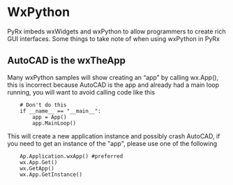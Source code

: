 # WxPython

PyRx imbeds wxWidgets and wxPython to allow programmers to create rich GUI interfaces. Some things to take note of when using wxPython in PyRx

## AutoCAD is the wxTheApp

Many wxPython samples will show creating an “app” by calling wx.App(), this is incorrect because AutoCAD is the app and already had a main loop running, you will want to avoid calling code like this

```PY
    # Don't do this
    if __name__ == "__main__":
        app = App()
        app.MainLoop()
```

This will create a new application instance and possibly crash AutoCAD, if you need to get an instance of the "app", please use one of the following

```PY
    Ap.Application.wxApp() #preferred 
    wx.App.Get()
    wx.GetApp()
    wx.App.GetInstance()
```
